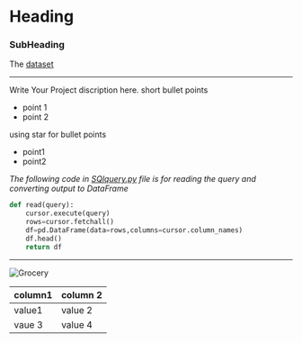 # Heading
### SubHeading
The [dataset](https://github.com/DhruvTokas112/Sales-project/blob/main/SwiftMarket-data.sql)

---
Write Your Project discription here.
short bullet points
- point 1
- point 2

using star for bullet points
* point1
* point2

_The following code in [SQlquery.py](https://github.com/DhruvTokas112/Sales-project/blob/main/SQLquery.py) file is for reading the query and converting output to DataFrame_
```python
def read(query):
    cursor.execute(query)
    rows=cursor.fetchall()
    df=pd.DataFrame(data=rows,columns=cursor.column_names)
    df.head()
    return df
```
***
![Grocery](https://5.imimg.com/data5/KQ/LQ/VE/SELLER-14757215/shopping-mall-construction.jpg)

| column1 | column 2|
|---------|---------|
| value1  | value 2 |
| vaue 3  | value 4 |


